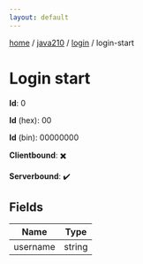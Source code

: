 ```yaml
---
layout: default
---
```


[home](/)  /  [java210](/protocol/java210)  /  [login](/protocol/java210/login)  /  login-start

# Login start

**Id**: 0

**Id** (hex): 00

**Id** (bin): 00000000

**Clientbound**: ✖️

**Serverbound**: ✔️

## Fields

Name | Type
---|---
username | string

